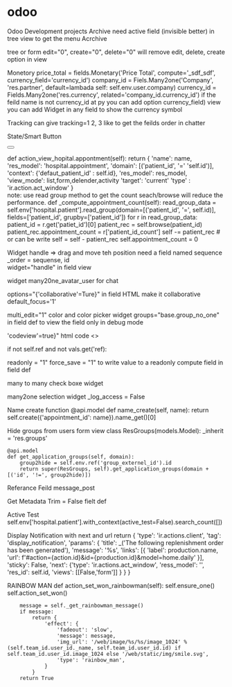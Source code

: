 # odoo
Odoo Development projects
Archive
need active field (invisible better) in tree view to get the menu Acrchive

tree or form edit="0", create="0", delete="0" will remove edit, delete, create option in view

Monetory 
price_total = fields.Monetary('Price Total', compute='_sdf_sdf', currency_field='currency_id')
company_id = Fiels.Many2one('Company', 'res.partner', default=lambada self: self.env.user.company)
currency_id = Fields.Many2one('res.currency', related='company_id.currency_id')
if the feild name is not currency_id at py  you can add option currency_field)
view you can add Widget in any field to show the currency symbol

Tracking
can give tracking=1 2, 3 like to get the feilds order in chatter

State/Smart Button
<div class="oe_button_box" name="button_box"> 
	<button class="oe_stat_button" type="object" attrs="{'invisible': ['|', ('sale_order_count', '=', 0), ('type', '=', 'lead')]}"
			name="action_view_hopital.appontment" icon="fa-star">
			<field string="Sales" name="sale_order_count" widget="statinfo"/>
	</button>
</div>

def action_view_hopital.appontment(self):
return {
            'name': name,
            'res_model': 'hospital.appointment',
            'domain': [('patient_id', '=' 'self.id')],
            'context': {'defaut_patient_id' : self.id},
            'res_model': res_model,
            'view_mode': list,form,delender,activity
            'target': 'current'
            'type' : 'ir.action.act_window'
        }                       
note: use read group method to get the count seach/browse will reduce the performance.
     def _compute_appointment_count(self):
        read_group_data = self.env['hospital.patient'].read_group(domain=[('patient_id', '=', self.id)], fields=['patient_id', grupby=['patient_id'])
        for r in read_group_data:
			patient_id = r.get('patiet_id')[0]
			patient_rec = self.browse(patient_id)
			patient_rec.appointment_count = r['patient_id_count']
			self -= patient_rec  # or  can be write self = self - patient_rec
		self.appointment_count = 0

Widget handle => drag and move teh position
need a field named sequence 
_order = sequense, id  
widget="handle" in field view  

widget many20ne_avatar_user for chat

options="{'collaborative'=Ture}" in field HTML make it collaborative 
default_focus='1'
                          
multi_edit="1"
color and color picker widget 
groups="base.group_no_one" in field def to view the field only in debug mode

'codeview'=true}" html code <> 

if not self.ref and not vals.get('ref): 

readonly = "1" force_save = "1" to write value to a readonly compute field in field def

many to many check boxe widget

many2one selection widget
_log_access = False

Name create function
    @api.model
    def name_create(self, name):
        return self.create({'appointment_id': name}).name_get()[0]

Hide groups from users form view 
class ResGroups(models.Model):
    _inherit = 'res.groups'

    @api.model
    def get_application_groups(self, domain):
        group2hide = self.env.ref('group_externel_id').id
        return super(ResGroups, self).get_application_groups(domain + [('id', '!=', group2hide)])

Referance Feild 
message_post

Get Metadata
Trim = False fielt def

Active Test
self.env['hospital.patient'].with_context(active_test=False).search_count([]) 

Display Notification with next and url
           return {
                'type': 'ir.actions.client',
                'tag': 'display_notification',
                'params': {
                    'title': _('The following replenishment order has been generated'),
                    'message': '%s',
                    'links': [{
                        'label': production.name,
                        'url': f'#action={action.id}&id={production.id}&model=home.daily'
                    }],
                    'sticky': False,
                    'next': {'type': 'ir.actions.act_window',
                             'ress_model': '',
                                'res_id': self.id,
                                'views': [[False,'form']]
                    }
                }
            }






RAINBOW MAN 
    def action_set_won_rainbowman(self):
        self.ensure_one()
        self.action_set_won()

        message = self._get_rainbowman_message()
        if message:
            return {
                'effect': {
                    'fadeout': 'slow',
                    'message': message,
                    'img_url': '/web/image/%s/%s/image_1024' % (self.team_id.user_id._name, self.team_id.user_id.id) if self.team_id.user_id.image_1024 else '/web/static/img/smile.svg',
                    'type': 'rainbow_man',
                }
            }
        return True
